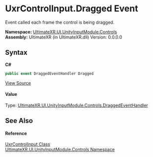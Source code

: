 # UxrControlInput.Dragged Event
 

Event called each frame the control is being dragged.

**Namespace:**&nbsp;<a href="N_UltimateXR_UI_UnityInputModule_Controls">UltimateXR.UI.UnityInputModule.Controls</a><br />**Assembly:**&nbsp;UltimateXR (in UltimateXR.dll) Version: 0.0.0.0

## Syntax

**C#**<br />
``` C#
public event DraggedEventHandler Dragged
```

<a href="UltimateXR/Scripts/UI/UnityInputModule/Controls/UxrControlInput.cs" rel="noopener noreferrer" title="View the source code">View Source</a><br />

#### Value
Type: <a href="T_UltimateXR_UI_UnityInputModule_Controls_DraggedEventHandler">UltimateXR.UI.UnityInputModule.Controls.DraggedEventHandler</a>

## See Also


#### Reference
<a href="T_UltimateXR_UI_UnityInputModule_Controls_UxrControlInput">UxrControlInput Class</a><br /><a href="N_UltimateXR_UI_UnityInputModule_Controls">UltimateXR.UI.UnityInputModule.Controls Namespace</a><br />
